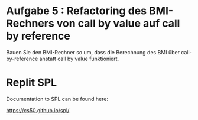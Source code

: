 # Aufgabe 5 : Refactoring des BMI-Rechners von call by value auf call by reference
Bauen Sie den BMI-Rechner so um, dass die Berechnung des BMI über call-by-reference anstatt call by value funktioniert.

# Replit SPL

Documentation to SPL can be found here:

https://cs50.github.io/spl/

